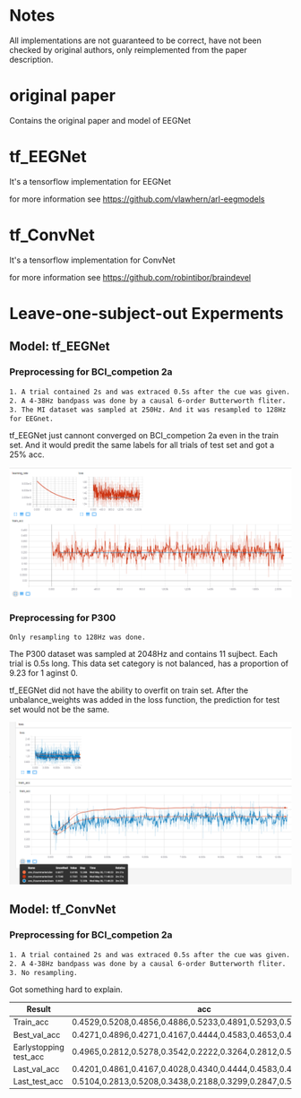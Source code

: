 
# Notes
All implementations are not guaranteed to be correct, have not been checked by original authors, only reimplemented from the paper description.

# original paper
Contains the original paper and model of EEGNet

# tf_EEGNet
It's a tensorflow implementation for EEGNet

for more information see https://github.com/vlawhern/arl-eegmodels

# tf_ConvNet
It's a tensorflow implementation for ConvNet

for more information see https://github.com/robintibor/braindevel




# Leave-one-subject-out Experments

## Model: tf_EEGNet

### Preprocessing for BCI_competion 2a
    1. A trial contained 2s and was extraced 0.5s after the cue was given.
    2. A 4-38Hz bandpass was done by a causal 6-order Butterworth fliter.
    3. The MI dataset was sampled at 250Hz. And it was resampled to 128Hz for EEGnet.

tf_EEGNet just cannont converged on BCI_competion 2a even in the train set. And it would predit the same labels for all trials of test set and got a 25% acc.

![avatar](./image/tensorboard_MI.png)

### Preprocessing for P300
    Only resampling to 128Hz was done.

The P300 dataset was sampled at 2048Hz and contains 11 sujbect. Each trial is 0.5s long.
This data set category is not balanced, has a proportion of 9.23 for 1 aginst 0.

tf_EEGNet did not have the ability to overfit on train set. After the unbalance_weights was added in the loss function, the prediction for test set would not be the same.

![avatar](./image/tensorboard_p300.png)

## Model: tf_ConvNet
### Preprocessing for BCI_competion 2a
    1. A trial contained 2s and was extraced 0.5s after the cue was given.
    2. A 4-38Hz bandpass was done by a causal 6-order Butterworth fliter.
    3. No resampling.

Got something hard to explain.

| Result |  acc | mean |
|---|---|---|
| Train_acc | 0.4529,0.5208,0.4856,0.4886,0.5233,0.4891,0.5293,0.5109,0.4588 | 0.49548 |
| Best_val_acc | 0.4271,0.4896,0.4271,0.4167,0.4444,0.4583,0.4653,0.4236,0.3854 | 0.4375 |
| Earlystopping test_acc | 0.4965,0.2812,0.5278,0.3542,0.2222,0.3264,0.2812,0.5729,0.5660 | 0.40316 |
| Last_val_acc | 0.4201,0.4861,0.4167,0.4028,0.4340,0.4444,0.4583,0.4201,0.3819 | 0.42938 |
| Last_test_acc | 0.5104,0.2813,0.5208,0.3438,0.2188,0.3299,0.2847,0.5694,0.5660 | 0.40278 |
